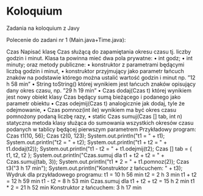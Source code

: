 # Koloquium
Zadania na koloquium z Javy

Polecenie do zadani nr 1 (Main.java+Time.java):

Czas
Napisać klasę Czas służącą do zapamiętania okresu czasu tj. liczby godzin i minut. Klasa ta powinna
mieć dwa pola prywatne:
• int godz;
• int minuty;
oraz metody publiczne:
• konstruktor z parametrami będącymi liczbą godzin i minut,
• konstruktor przyjmujący jako parametr łańcuch znaków na podstawie którego można ustalić wartość
godzin i minut np. ”12 h 58 min”
• String toString() której wynikiem jest łańcuch znaków opisujący dany okres czasu, np. ”29 h 19 min”
• Czas dodaj(Czas t) której wynikiem jest nowy obiekt klasy Czas będący sumą bieżącego i podanego
jako parametr obiektu
• Czas odejmij(Czas t) analogicznie jak dodaj, tyle że odejmowanie,
• Czas pomnoz(int ile) wynikiem ma być okres czasu pomnożony podaną liczbę razy,
• static Czas sumuj(Czas [] tab, int n) statyczna metoda klasy służąca do sumowania wszystkich
okresów czasu podanych w tablicy będącej pierwszym parametrem
Przykładowy program:
Czas t1(10, 56);
Czas t2(0, 123);
System.out.println("t1 = " + t1);
System.out.println("t2 = " + t2);
System.out.println("t1 + t2 = " + t1.dodaj(t2));
System.out.println("t1 - t2 = " + t1.odejmij(t2);
Czas [] tab = { t1, t2, t2 };
System.out.println("Czas.sumuj dla t1 + t2 + t2 = " + Czas.sumuj(tab, 3));
System.out.println("t1 * 2 = " + t1.pomnoz(2));
Czas t3("3 h 17 min");
System.out.println("Konstruktor z łańcuchem: " + t3);
Wydruk dla przykładowego programu:
t1 = 10 h 56 min
t2 = 2 h 3 min
t1 + t2 = 12 h 59 min
t1 - t2 = 8 h 53 min
Czas.sumuj dla t1 + t2 + t2 = 15 h 2 min
t1 * 2 = 21 h 52 min
Konstruktor z łańcuchem: 3 h 17 min
